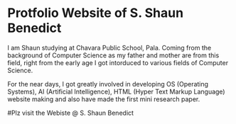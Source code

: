 # Protfolio Website of S. Shaun Benedict

I am Shaun studying at Chavara Public School, Pala. Coming from the background of Computer Science as my <a href="http://sbenedictglobal.com" target="_blank" style="text-decoration: none;">father</a> and mother are from this field, right from the early age I got intorduced to various fields of Computer Science.

For the near days, I got greatly involved in developing OS (Operating Systems), AI (Artificial Intelligence), HTML (Hyper Text Markup Language) website making and also have made the first <a href="https://drive.google.com/file/d/1YUHokvbAAa0akxXPvuq4XqU7EyHYV74I/preview" target="_blank" style="text-decoration: none;">mini research paper</a>.

#Plz visit the Webiste @ <a href="https://shaun-shaju.github.io/" style="text-decoration: none;">S. Shaun Benedict</a>
